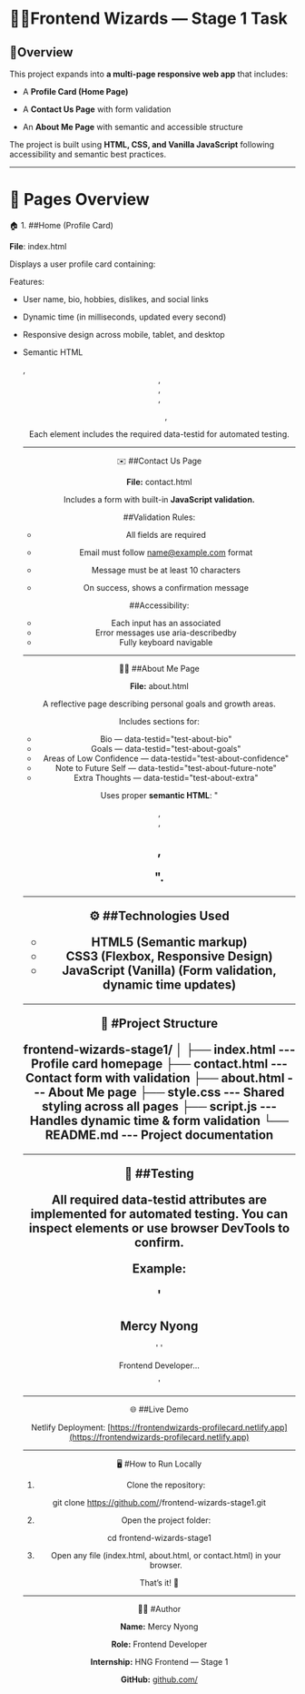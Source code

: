 # 🧙‍♀️Frontend Wizards — Stage 1 Task

## 🚀Overview

This project expands into **a multi-page responsive web app** that includes:

* A **Profile Card (Home Page)**

* A **Contact Us Page** with form validation

* An **About Me Page** with semantic and accessible structure

The project is built using **HTML, CSS, and Vanilla JavaScript** following accessibility and semantic best practices.

---------------------------------------------------------------------------------------------------

# 🧩 Pages Overview

🏠 1. ##Home (Profile Card)

**File**: index.html

Displays a user profile card containing:

Features:

* User name, bio, hobbies, dislikes, and social links

* Dynamic time (in milliseconds, updated every second)

* Responsive design across mobile, tablet, and desktop

* Semantic HTML <article>, <header>, <section>, <nav>, <ul>, <figure>

Each element includes the required data-testid for automated testing.

---------------------------------------------------------------------------------------------------

✉️ ##Contact Us Page

**File:** contact.html

Includes a form with built-in **JavaScript validation.**

##Validation Rules:

* All fields are required

* Email must follow name@example.com format

* Message must be at least 10 characters

* On success, shows a confirmation message

##Accessibility:

* Each input has an associated <label for="...">
* Error messages use aria-describedby
* Fully keyboard navigable

---------------------------------------------------------------------------------------------------

👩‍💻 ##About Me Page

**File:** about.html

A reflective page describing personal goals and growth areas.

Includes sections for:

* Bio — data-testid="test-about-bio"
* Goals — data-testid="test-about-goals"
* Areas of Low Confidence — data-testid="test-about-confidence"
* Note to Future Self — data-testid="test-about-future-note"
* Extra Thoughts — data-testid="test-about-extra"

Uses proper **semantic HTML**: "<main>, <section>, <h2>, <p>".

---------------------------------------------------------------------------------------------------

⚙️ ##Technologies Used

* HTML5 (Semantic markup)
* CSS3 (Flexbox, Responsive Design)
* JavaScript (Vanilla) (Form validation, dynamic time updates)

---------------------------------------------------------------------------------------------------

📁 #Project Structure

frontend-wizards-stage1/
│
├── index.html    ---      Profile card homepage
├── contact.html    ---    Contact form with validation
├── about.html      ---    About Me page
├── style.css      ---     Shared styling across all pages
├── script.js      ---     Handles dynamic time & form validation
└── README.md     ---      Project documentation

---------------------------------------------------------------------------------------------------

🧪 ##Testing

All required data-testid attributes are implemented for automated testing.
You can inspect elements or use browser DevTools to confirm.

Example:

'<h2 data-testid="test-user-name">Mercy Nyong</h2>'
'<p data-testid="test-user-bio">Frontend Developer...</p>'

---------------------------------------------------------------------------------------------------

🌐 ##Live Demo

Netlify Deployment: [https://frontendwizards-profilecard.netlify.app](https://frontendwizards-profilecard.netlify.app)

---------------------------------------------------------------------------------------------------

🖥️ #How to Run Locally
1. Clone the repository:

git clone https://github.com/<your-username>/frontend-wizards-stage1.git

2. Open the project folder:

cd frontend-wizards-stage1

3. Open any file (index.html, about.html, or contact.html) in your browser.

That’s it! 🎉

---------------------------------------------------------------------------------------------------

🧑‍🎓 #Author

**Name:** Mercy Nyong

**Role:** Frontend Developer

**Internship:** HNG Frontend — Stage 1

**GitHub:** [github.com/<your-username>](github.com/<your-username)


